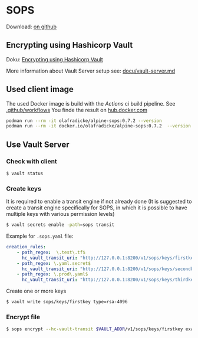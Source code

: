SOPS
====


Download: [on github](https://github.com/getsops/sops/releases)


Encrypting using Hashicorp Vault
--------------------------------

Doku: [Encrypting using Hashicorp Vault](https://github.com/getsops/sops/?tab=readme-ov-file#encrypting-using-hashicorp-vault)

More information about Vault Server setup see: [docu/vault-server.md](vault-server.md)

Used client image
-----------------

The used Docker image is build with the *Actions* ci build pipeline. See [.github/workflows](../.github/workflows)
You finde the result on [hub.docker.com](https://hub.docker.com/repository/docker/olafradicke/alpine-sops/general)

```bash
podman run --rm -it olafradicke/alpine-sops:0.7.2 --version
podman run --rm -it docker.io/olafradicke/alpine-sops:0.7.2  --version

```

Use Vault Server
----------------

### Check with client

```bash
$ vault status
```

### Create keys

It is required to enable a transit engine if not already done (It is suggested
to create a transit engine specifically for SOPS, in which it is possible to
have multiple keys with various permission levels)

```bash
$ vault secrets enable -path=sops transit
```

Example for `.sops.yaml` file:

```yaml
creation_rules:
    - path_regex:  \.test\.tf$
      hc_vault_transit_uri: "http://127.0.0.1:8200/v1/sops/keys/firstkey"
    - path_regex: \.yaml.secret$
      hc_vault_transit_uri: "http://127.0.0.1:8200/v1/sops/keys/secondkey"
    - path_regex: \.prod\.yaml$
      hc_vault_transit_uri: "http://127.0.0.1:8200/v1/sops/keys/thirdkey"
```

Create one or more keys

```bash
$ vault write sops/keys/firstkey type=rsa-4096
```

### Encrypt file

```bash
$ sops encrypt --hc-vault-transit $VAULT_ADDR/v1/sops/keys/firstkey examples/hello.test.tf > ./crypted/hello.test.tf
```